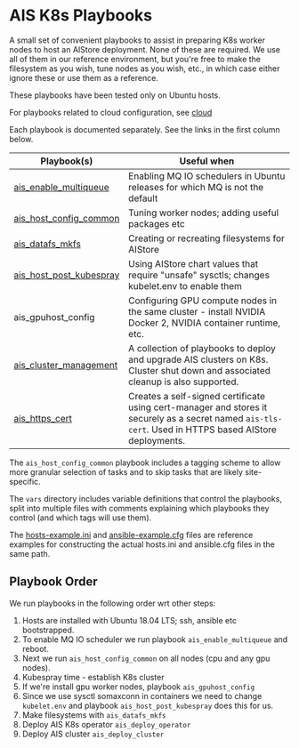 # AIS K8s Playbooks

A small set of convenient playbooks to assist in preparing K8s worker nodes to
host an AIStore deployment. None of these are required.  We use all of them in our
reference environment, but you're free to make the filesystem as you wish, tune nodes
as you wish, etc., in which case either ignore these or use them as a reference.

These playbooks have been tested only on Ubuntu hosts.

For playbooks related to cloud configuration, see [cloud](cloud/README.md)

Each playbook is documented separately.  See the links in the first column below.

Playbook(s) | Useful when
----------- | -----------
[ais_enable_multiqueue](docs/ais_enable_multiqueue.md) | Enabling MQ IO schedulers in Ubuntu releases for which MQ is not the default
[ais_host_config_common](docs/ais_host_config_common.md) | Tuning worker nodes; adding useful packages etc
[ais_datafs_mkfs](docs/ais_datafs.md) | Creating or recreating filesystems for AIStore
[ais_host_post_kubespray](docs/ais_host_post_kubespray.md) | Using AIStore chart values that require "unsafe" sysctls; changes kubelet.env to enable them
ais_gpuhost_config | Configuring GPU compute nodes in the same cluster - install NVIDIA Docker 2, NVIDIA container runtime, etc.
[ais_cluster_management](docs/ais_cluster_management.md) | A collection of playbooks to deploy and upgrade AIS clusters on K8s. Cluster shut down and associated cleanup is also supported.
[ais_https_cert](docs/ais_https_cert.md) | Creates a self-signed certificate using cert-manager and stores it securely as a secret named `ais-tls-cert`. Used in HTTPS based AIStore deployments.

The `ais_host_config_common` playbook includes a tagging scheme to allow
more granular selection of tasks and to skip tasks that are likely site-specific.

The `vars` directory includes variable definitions that control the playbooks,
split into multiple files with comments explaining which playbooks they control
(and which tags will use them).

The [hosts-example.ini](hosts-example.ini) and [ansible-example.cfg](ansible-example.cfg) files are reference examples for constructing the actual hosts.ini and ansible.cfg files in the same path.

## Playbook Order

We run playbooks in the following order wrt other steps:

1. Hosts are installed with Ubuntu 18.04 LTS; ssh, ansible etc bootstrapped.
1. To enable MQ IO scheduler we run playbook `ais_enable_multiqueue` and reboot.
1. Next we run `ais_host_config_common` on all nodes (cpu and any gpu nodes).
1. Kubespray time - establish K8s cluster
1. If we're install gpu worker nodes, playbook `ais_gpuhost_config`
1. Since we use sysctl somaxconn in containers we need to change `kubelet.env` and playbook `ais_host_post_kubespray` does this for us.
1. Make filesystems with `ais_datafs_mkfs`
1. Deploy AIS K8s operator `ais_deploy_operator`
1. Deploy AIS cluster `ais_deploy_cluster`

